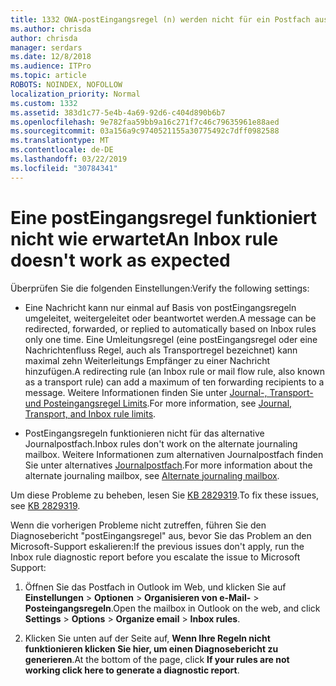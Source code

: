```yaml
---
title: 1332 OWA-postEingangsregel (n) werden nicht für ein Postfach ausgeführt
ms.author: chrisda
author: chrisda
manager: serdars
ms.date: 12/8/2018
ms.audience: ITPro
ms.topic: article
ROBOTS: NOINDEX, NOFOLLOW
localization_priority: Normal
ms.custom: 1332
ms.assetid: 383d1c77-5e4b-4a69-92d6-c404d890b6b7
ms.openlocfilehash: 9e782faa59bb9a16c271f7c46c79635961e88aed
ms.sourcegitcommit: 03a156a9c9740521155a30775492c7dff0982588
ms.translationtype: MT
ms.contentlocale: de-DE
ms.lasthandoff: 03/22/2019
ms.locfileid: "30784341"
---
```

# <a name="an-inbox-rule-doesnt-work-as-expected"></a><span data-ttu-id="2954e-102">Eine postEingangsregel funktioniert nicht wie erwartet</span><span class="sxs-lookup"><span data-stu-id="2954e-102">An Inbox rule doesn't work as expected</span></span>

<span data-ttu-id="2954e-103">Überprüfen Sie die folgenden Einstellungen:</span><span class="sxs-lookup"><span data-stu-id="2954e-103">Verify the following settings:</span></span>
  
- <span data-ttu-id="2954e-104">Eine Nachricht kann nur einmal auf Basis von postEingangsregeln umgeleitet, weitergeleitet oder beantwortet werden.</span><span class="sxs-lookup"><span data-stu-id="2954e-104">A message can be redirected, forwarded, or replied to automatically based on Inbox rules only one time.</span></span> <span data-ttu-id="2954e-105">Eine Umleitungsregel (eine postEingangsregel oder eine Nachrichtenfluss Regel, auch als Transportregel bezeichnet) kann maximal zehn Weiterleitungs Empfänger zu einer Nachricht hinzufügen.</span><span class="sxs-lookup"><span data-stu-id="2954e-105">A redirecting rule (an Inbox rule or mail flow rule, also known as a transport rule) can add a maximum of ten forwarding recipients to a message.</span></span> <span data-ttu-id="2954e-106">Weitere Informationen finden Sie unter [Journal-, Transport-und Posteingangsregel Limits](https://docs.microsoft.com/office365/servicedescriptions/exchange-online-service-description/exchange-online-limits).</span><span class="sxs-lookup"><span data-stu-id="2954e-106">For more information, see [Journal, Transport, and Inbox rule limits](https://docs.microsoft.com/office365/servicedescriptions/exchange-online-service-description/exchange-online-limits).</span></span>
    
- <span data-ttu-id="2954e-107">PostEingangsregeln funktionieren nicht für das alternative Journalpostfach.</span><span class="sxs-lookup"><span data-stu-id="2954e-107">Inbox rules don't work on the alternate journaling mailbox.</span></span> <span data-ttu-id="2954e-108">Weitere Informationen zum alternativen Journalpostfach finden Sie unter alternatives [Journalpostfach](https://docs.microsoft.com/Exchange/security-and-compliance/journaling/journaling#alternate-journaling-mailbox).</span><span class="sxs-lookup"><span data-stu-id="2954e-108">For more information about the alternate journaling mailbox, see [Alternate journaling mailbox](https://docs.microsoft.com/Exchange/security-and-compliance/journaling/journaling#alternate-journaling-mailbox).</span></span>
    
<span data-ttu-id="2954e-109">Um diese Probleme zu beheben, lesen Sie [KB 2829319](https://support.microsoft.com/kb/2829319).</span><span class="sxs-lookup"><span data-stu-id="2954e-109">To fix these issues, see [KB 2829319](https://support.microsoft.com/kb/2829319).</span></span>
  
<span data-ttu-id="2954e-110">Wenn die vorherigen Probleme nicht zutreffen, führen Sie den Diagnosebericht "postEingangsregel" aus, bevor Sie das Problem an den Microsoft-Support eskalieren:</span><span class="sxs-lookup"><span data-stu-id="2954e-110">If the previous issues don't apply, run the Inbox rule diagnostic report before you escalate the issue to Microsoft Support:</span></span>
  
1. <span data-ttu-id="2954e-111">Öffnen Sie das Postfach in Outlook im Web, und klicken Sie auf **Einstellungen** \> **Optionen** \> **Organisieren von e-Mail-** \> **Posteingangsregeln**.</span><span class="sxs-lookup"><span data-stu-id="2954e-111">Open the mailbox in Outlook on the web, and click **Settings** \> **Options** \> **Organize email** \> **Inbox rules**.</span></span>
    
2. <span data-ttu-id="2954e-112">Klicken Sie unten auf der Seite auf, **Wenn Ihre Regeln nicht funktionieren klicken Sie hier, um einen Diagnosebericht zu generieren**.</span><span class="sxs-lookup"><span data-stu-id="2954e-112">At the bottom of the page, click **If your rules are not working click here to generate a diagnostic report**.</span></span>
    

